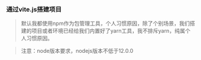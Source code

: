 ### 通过vite.js搭建项目

> 默认我都使用npm作为包管理工具，个人习惯原因，除了个别场景，我们搭建的项目或者环境已经给我们内置好了yarn工具，我不排斥yarn，纯属个人习惯原因。

> 注意：node版本要求，nodejs版本不低于12.0.0

